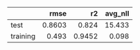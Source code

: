 |          |   rmse |     r2 |   avg_nll |
|:---------|-------:|-------:|----------:|
| test     | 0.8603 | 0.824  |    15.433 |
| training | 0.493  | 0.9452 |     0.098 |